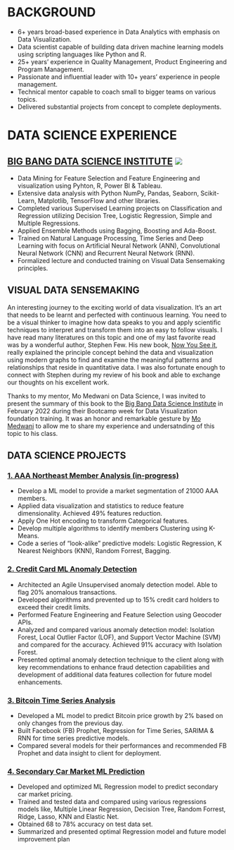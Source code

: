 
# BACKGROUND
*	6+ years broad-based experience in Data Analytics with emphasis on Data Visualization.
*	Data scientist capable of building data driven machine learning models using scripting languages like Python and R.
*	25+ years’ experience in Quality Management, Product Engineering and Program Management.
*	Passionate and influential leader with 10+ years’ experience in people management.
*	Technical mentor capable to coach small to bigger teams on various topics.
*	Delivered substantial projects from concept to complete deployments.

# DATA SCIENCE EXPERIENCE 
## [BIG BANG DATA SCIENCE INSTITUTE](https://www.bigbang-datascience.com/) ![](https://github.com/naveedk786/Naveed_Khan_Portfolio/blob/main/Images/BBDS%20Logo.JPG)
*  Data Mining for Feature Selection and Feature Engineering and visualization using Pyhton, R, Power BI & Tableau.
*  Extensive data analysis with Python NumPy, Pandas, Seaborn, Scikit-Learn, Matplotlib, TensorFlow and other libraries. 
*  Completed various Supervised Learning projects on Classification and Regression utilizing Decision Tree, Logistic Regression, Simple and Multiple Regressions.
*  Applied Ensemble Methods using Bagging, Boosting and Ada-Boost.
*  Trained on Natural Language Processing, Time Series and Deep Learning with focus on Artificial Neural Network (ANN), Convolutional Neural Network (CNN) and Recurrent Neural Network (RNN).
*  Formalized lecture and conducted training on Visual Data Sensemaking principles.

## VISUAL DATA SENSEMAKING
An interesting journey to the exciting world of data visualization. It’s an art that needs to be learnt and perfected with continuous learning. You need to be a visual thinker to imagine how data speaks to you and apply scientific techniques to interpret and transform them into an easy to follow visuals. I have read many literatures on this topic and one of my last favorite read was by a wonderful author, Stephen Few. His new book, [Now You See it](https://books.google.com/books/about/Now_You_See_It.html?id=_NgVzgEACAAJ), really explained the principle concept behind the data and visualization using modern graphs to find and examine the meaningful patterns and relationships that reside in quantitative data. I was also fortunate enough to connect with Stephen during my review of his book and able to exchange our thoughts on his excellent work.

Thanks to my mentor, Mo Medwani on Data Science, I was invited to present the summary of this book to the [Big Bang Data Science Institute](https://www.bigbang-datascience.com/) in February 2022 during their Bootcamp week for Data Visualization foundation training. It was an honor and remarkable gesture by [Mo Medwani](https://www.linkedin.com/in/medwani/) to allow me to share my experience and undersatnding of this topic to his class.


## DATA SCIENCE PROJECTS

###  [1. AAA Northeast Member Analysis (in-progress)](https://github.com/naveedk786/AAA-Northeast-Member-Analysis)
*  Develop a ML model to provide a market segmentation of  21000 AAA members.
*  Applied data visualization and statistics to reduce feature dimensionality. Achieved 49% features reduction.
*  Apply One Hot encoding to transform Categorical features.
*  Develop multiple algorithms to identify members Clustering using K-Means.
*  Code a series of “look-alike” predictive models: Logistic Regression, K Nearest Neighbors (KNN), Random Forrest, Bagging.

###  [2. Credit Card ML Anomaly Detection](https://github.com/naveedk786/Credit-Card-Anomaly-Detection)
*  Architected an Agile Unsupervised anomaly detection model. Able to flag 20% anomalous transactions. 
*  Developed algorithms and prevented up to 15% credit card holders to exceed their credit limits.
*  Performed Feature Engineering and Feature Selection using Geocoder APIs.
*  Analyzed and compared various anomaly detection model: Isolation Forest, Local Outlier Factor (LOF), and Support Vector Machine (SVM) and compared for the accuracy. Achieved 91% accuracy with Isolation Forest.
*  Presented optimal anomaly detection technique to the client along with key recommendations to enhance fraud detection capabilities and development of additional data features collection for future model enhancements.

###  [3. Bitcoin Time Series Analysis](https://github.com/naveedk786/Bitcoin_Timeseries_Analysis)
*  Developed a ML model to predict Bitcoin price growth by 2% based on only changes from the previous day.
*  Built Facebook (FB) Prophet, Regression for Time Series, SARIMA & RNN for time series predictive models. 
*  Compared several models for their performances and recommended FB Prophet and data insight to client for deployment. 

###  [4. Secondary Car Market ML Prediction](https://github.com/naveedk786/Secondardy-Car-Market-Analysis)
*	 Developed and optimized ML Regression model to predict secondary car market pricing.
*  Trained and tested data and compared using various regressions models like, Multiple Linear Regression, Decision Tree, Random Forrest, Ridge, Lasso, KNN and Elastic Net.
*  Obtained 68 to 78% accuracy on test data set.
*  Summarized and presented optimal Regression model and future model improvement plan




